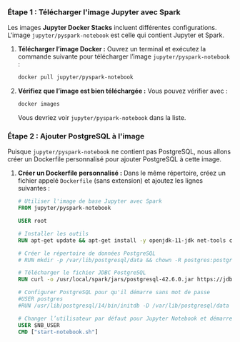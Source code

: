 
### Étape 1 : Télécharger l'image Jupyter avec Spark
Les images **Jupyter Docker Stacks** incluent différentes configurations. L'image `jupyter/pyspark-notebook` est celle qui contient Jupyter et Spark.

1. **Télécharger l’image Docker :**
   Ouvrez un terminal et exécutez la commande suivante pour télécharger l’image `jupyter/pyspark-notebook` :
   ```bash
   docker pull jupyter/pyspark-notebook
   ```


2. **Vérifiez que l’image est bien téléchargée :**
   Vous pouvez vérifier avec :
   ```bash
   docker images
   ```
   Vous devriez voir `jupyter/pyspark-notebook` dans la liste.

### Étape 2 : Ajouter PostgreSQL à l'image
Puisque `jupyter/pyspark-notebook` ne contient pas PostgreSQL, nous allons créer un Dockerfile personnalisé pour ajouter PostgreSQL à cette image.

1. **Créer un Dockerfile personnalisé :**
   Dans le même répertoire, créez un fichier appelé `Dockerfile` (sans extension) et ajoutez les lignes suivantes :
   ```dockerfile
   # Utiliser l'image de base Jupyter avec Spark
   FROM jupyter/pyspark-notebook

   USER root

   # Installer les outils
   RUN apt-get update && apt-get install -y openjdk-11-jdk net-tools curl

   # Créer le répertoire de données PostgreSQL
   # RUN mkdir -p /var/lib/postgresql/data && chown -R postgres:postgres /var/lib/postgresql

   # Télécharger le fichier JDBC PostgreSQL
   RUN curl -o /usr/local/spark/jars/postgresql-42.6.0.jar https://jdbc.postgresql.org/download/postgresql-42.6.0.jar

   # Configurer PostgreSQL pour qu'il démarre sans mot de passe
   #USER postgres
   #RUN /usr/lib/postgresql/14/bin/initdb -D /var/lib/postgresql/data

   # Changer l’utilisateur par défaut pour Jupyter Notebook et démarrer PostgreSQL
   USER $NB_USER
   CMD ["start-notebook.sh"]
   ```

